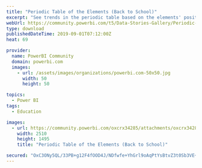 ```yaml
---
title: "Periodic Table of the Elements (Back to School)"
excerpt: "See trends in the periodic table based on the elements' positions. Compare two different properties together in a scatter plot as well. Periodic"
webUrl: https://community.powerbi.com/t5/Data-Stories-Gallery/Periodic-Table-of-the-Elements-Back-to-School/m-p/780804
type: download
publishedDateTime: 2019-09-01T07:12:00Z
heat: 69

provider:
  name: PowerBI Community
  domain: powerbi.com
  images:
    - url: /assets/images/organizations/powerbi.com-50x50.jpg
      width: 50
      height: 50

topics:
  - Power BI
tags:
  - Education

images:
  - url: https://community.powerbi.com/oxcrx34285/attachments/oxcrx34285/DataStoriesGallery/2904/1/Periodic%20Table%20Power%20BI.png
    width: 2510
    height: 1495
    title: "Periodic Table of the Elements (Back to School)"

secured: "OxC3ONy5QL/33PB+g12F4fOOD4J/NDfwfe+YhGrl9oAqPtYsBtvZ3t0Sb3VE+IcgzHkXqEyqv3OdGelvn+STsWO6wg64jBTmXa7OSvwLijgh9i3xoAOVzcnU5Masts1M23cKNdJcEL2nxn54zNj64xwOvuf0D/lguw5Hp5B3y+kechHRCt/hT9mCtiqL2si9+yA+4pup0cJ7KHF9bKx5108puK47B4eaoyASpGTwJjSwKJIZJthzm8ytwnDEUp1goZhVFtLLflXUv3WtbahNBt2BSevG70g/qw8C6ZXNwg2mXYBo1uFNmajl2X6ABHp5drp1YaYlHgMjXWSjSTuKlCyn9jO1K/mEoyPBy3hRv1GlDJUqZ243KfF92PSS7obJ;bMbZL6aVg6LgMMHekeK/lw=="
---
```


